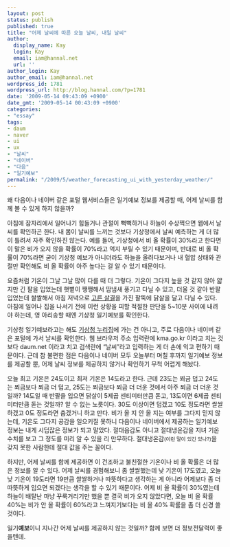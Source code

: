 ```yaml
---
layout: post
status: publish
published: true
title: "어제 날씨에 따른 오늘 날씨, 내일 날씨"
author:
  display_name: Kay
  login: Kay
  email: iam@hannal.net
  url: ''
author_login: Kay
author_email: iam@hannal.net
wordpress_id: 1781
wordpress_url: http://blog.hannal.com/?p=1781
date: '2009-05-14 09:43:09 +0900'
date_gmt: '2009-05-14 00:43:09 +0900'
categories:
- "essay"
tags:
- daum
- naver
- ui
- ux
- "날씨"
- "네이버"
- "다음"
- "일기예보"
permalink: "/2009/5/weather_forecasting_ui_with_yesterday_weather/"
---
```

<p>왜 다음이나 네이버 같은 포털 웹서비스들은 일기예보 정보를 제공할 때, 어제 날씨를 함께 볼 수 있게 하지 않을까?</p>
<p>아침에 잠자리에서 일어나기 힘들거나 관절이 뻑뻑하거나 하늘이 수상쩍으면 웹에서 날씨를 확인하곤 한다. 내 몸이 날씨를 느끼는 것보다 기상청에서 날씨 예측하는 게 더 많이 틀려서 자주 확인하진 않는다. 예를 들어, 기상청에서 비 올 확률이 30%라고 한다면 이 말은 비가 오지 않을 확률이 70%라고 억지 부릴 수 있기 때문이며, 반대로 비 올 확률이 70%라면 굳이 기상청 예보가 아니더라도 하늘을 올려다보거나 내 혈압 상태와 관절만 확인해도 비 올 확률이 아주 높다는 걸 알 수 있기 때문이다.</p>
<p>요즘처럼 기온이 그날 그날 많이 다를 때 더 그렇다. 기온이 그다지 높을 것 같지 않아 얇지만 긴 팔을 입었는데 햇볕이 쨍쨍해서 땀냄새 풍기고 다닐 수 있고, 더울 것 같아 반팔 입었는데 쌀쌀해서 아침 저녁으로 <a href="http://me2day.net/-_-/2009/03/23#17:51:16">고른 살결</a>을 가진 팔뚝에 닭살을 달고 다닐 수 있다. 아침에 일어나 집을 나서기 전에 이런 상황을 피할 적절한 판단을 5~10분 사이에 내려야 하는데, 영 아리송할 때엔 기상청 일기예보를 확인한다.</p>
<p>기상청 일기예보라고는 해도 <a href="http://www.kma.go.kr">기상청 누리집</a>에 가는 건 아니고, 주로 다음이나 네이버 같은 포털에 가서 날씨를 확인한다. 웹 브라우저 주소 입력란에 kma.go.kr 이라고 치는 것보다 daum.net 이라고 치고 검색란에 “날씨”라고 입력하는 게 더 손에 익고 편하기 때문이다. 근데 참 불편한 점은 다음이나 네이버 모두 오늘부터 며칠 후까지 일기예보 정보를 제공할 뿐, 어제 날씨 정보를 제공하지 않거나 확인하기 무척 어렵게 해놨다.</p>
<p>오늘 최고 기온은 24도이고 최저 기온은 14도라고 한다. 근데 23도는 쬐금 덥고 24도는 쬐금보다 쬐금 더 덥고, 25도는 쬐금보다 쬐금 더 더운 것에서 아주 쬐금 더 더운 것일까? 14도일 때 반팔을 입으면 닭살이 5제곱 센티미터만큼 돋고, 13도이면 6제곱 센티미터만큼 돋는 것일까? 알 수 없는 노릇이다. 30도 이상이면 덥겠고 10도 정도라면 쌀쌀하겠고 0도 정도라면 춥겠거니 하고 만다. 비가 올 지 안 올 지는 여부를 그다지 믿지 않는데, 기온도 그다지 공감을 일으키질 못하니 다음이나 네이버에서 제공하는 일기예보 정보는 내게 시덥잖은 정보가 되고 말았다. 절대음감도 아니고 절대냉온감을 지녀 기온 수치를 보고 그 정도를 미리 알 수 있을 리 만무하다. 절대냉온감<small>(이런 말이 있긴 있나?)</small>을 갖지 못한 사람한테 절대 값을 주는 꼴이다.</p>
<p>하지만, 어제 날씨를 함께 제공하면 이 건조하고 불친절한 기온이나 비 올 확률은 더 많은 정보를 알 수 있다. 어제 날씨를 경험해보니 좀 쌀쌀했는데 낮 기온이 17도였고, 오늘 낮 기온이 19도라면 19만큼 쌀쌀하거나 따뜻하다고 생각하는 게 아니라 어제보다 좀 더 따뜻하게 입으면 되겠다는 생각을 할 수 있기 때문이다. 어제 비 올 확률이 30%였는데 하늘이 배탈난 마냥 꾸룩거리기만 했을 뿐 결국 비가 오지 않았다면, 오늘 비 올 확률 40%는 비가 안 올 확률이 60%라고 느껴지기보다는 비 올 40% 확률을 좀 더 신경 쓸 것이다.</p>
<p>일기<strong>예보</strong>이니 지나간 어제 날씨를 제공하지 않는 것일까? 함께 보면 더 정보전달력이 좋을텐데.</p>
